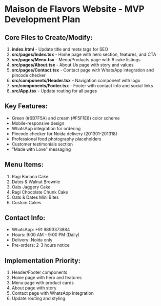# Maison de Flavors Website - MVP Development Plan

## Core Files to Create/Modify:
1. **index.html** - Update title and meta tags for SEO
2. **src/pages/Index.tsx** - Home page with hero section, features, and CTA
3. **src/pages/Menu.tsx** - Menu/Products page with 6 cake listings
4. **src/pages/About.tsx** - About Us page with story and values
5. **src/pages/Contact.tsx** - Contact page with WhatsApp integration and pincode checker
6. **src/components/Header.tsx** - Navigation component with logo
7. **src/components/Footer.tsx** - Footer with contact info and social links
8. **src/App.tsx** - Update routing for all pages

## Key Features:
- Green (#6B7F5A) and cream (#F5F1E8) color scheme
- Mobile-responsive design
- WhatsApp integration for ordering
- Pincode checker for Noida delivery (201301-201318)
- Professional food photography placeholders
- Customer testimonials section
- "Made with Love" messaging

## Menu Items:
1. Ragi Banana Cake
2. Dates & Walnut Brownie
3. Oats Jaggery Cake
4. Ragi Chocolate Chunk Cake
5. Oats & Dates Mini Bites
6. Custom Cakes

## Contact Info:
- WhatsApp: +91 9893373884
- Hours: 9:00 AM - 9:00 PM (Daily)
- Delivery: Noida only
- Pre-orders: 2-3 hours notice

## Implementation Priority:
1. Header/Footer components
2. Home page with hero and features
3. Menu page with product cards
4. About page with story
5. Contact page with WhatsApp integration
6. Update routing and styling